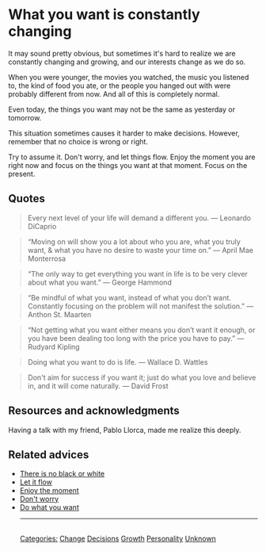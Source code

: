 # What you want is constantly changing

It may sound pretty obvious, but sometimes it's hard to realize we are constantly changing and growing, and our interests change as we do so.

When you were younger, the movies you watched, the music you listened to, the kind of food you ate, or the people you hanged out with were probably different from now. And all of this is completely normal.

Even today, the things you want may not be the same as yesterday or tomorrow.

This situation sometimes causes it harder to make decisions. However, remember that no choice is wrong or right.

Try to assume it. Don't worry, and let things flow. Enjoy the moment you are right now and focus on the things you want at that moment. Focus on the present.

## Quotes

> Every next level of your life will demand a different you. ― Leonardo DiCaprio

> “Moving on will show you a lot about who you are, what you truly want, & what you have no desire to waste your time on.” ― April Mae Monterrosa

> “The only way to get everything you want in life is to be very clever about what you want.” ― George Hammond

> “Be mindful of what you want, instead of what you don’t want. Constantly focusing on the problem will not manifest the solution.” ― Anthon St. Maarten

> “Not getting what you want either means you don’t want it enough, or you have been dealing too long with the price you have to pay.” — Rudyard Kipling

> Doing what you want to do is life. ― Wallace D. Wattles

> Don't aim for success if you want it; just do what you love and believe in, and it will come naturally. ― David Frost

## Resources and acknowledgments

Having a talk with my friend, Pablo Llorca, made me realize this deeply.

## Related advices

- [There is no black or white](There%20is%20no%20black%20or%20white/index.md)
- [Let it flow](Let%20it%20flow/index.md)
- [Enjoy the moment](Enjoy%20the%20moment/index.md)
- [Don't worry](Don't%20worry/index.md)
- [Do what you want](Do%20what%20you%20want/index.md)<hr/><br/>[Categories:](Categories/index.md) [Change](Categories/Change.md) [Decisions](Categories/Decisions.md) [Growth](Categories/Growth.md) [Personality](Categories/Personality.md) [Unknown](Categories/Unknown.md)